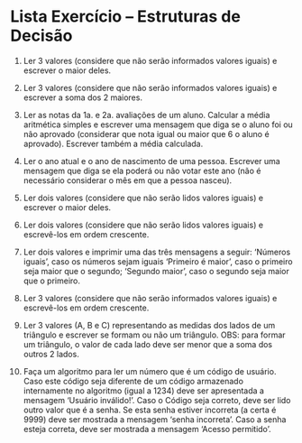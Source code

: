 # Lista Exercício – Estruturas de Decisão

1. Ler 3 valores (considere que não serão informados valores iguais) e escrever o maior deles.

2. Ler 3 valores (considere que não serão informados valores iguais) e escrever a soma dos 2 maiores.

3. Ler as notas da 1a. e 2a. avaliações de um aluno. Calcular a média aritmética simples e escrever uma mensagem que diga se o aluno foi ou não aprovado (considerar que nota igual ou maior que 6 o aluno é aprovado). Escrever também a média calculada.

4. Ler o ano atual e o ano de nascimento de uma pessoa. Escrever uma mensagem que diga se ela poderá ou não votar este ano (não é necessário considerar o mês em que a pessoa nasceu).

5. Ler dois valores (considere que não serão lidos valores iguais) e escrever o maior deles.

6. Ler dois valores (considere que não serão lidos valores iguais) e escrevê-los em ordem crescente.

7. Ler dois valores e imprimir uma das três mensagens a seguir:
‘Números iguais’, caso os números sejam iguais
‘Primeiro é maior’, caso o primeiro seja maior que o segundo; ‘Segundo maior’, caso o segundo seja maior que o primeiro.

8. Ler 3 valores (considere que não serão informados valores iguais) e escrevê-los em ordem crescente.

9. Ler 3 valores (A, B e C) representando as medidas dos lados de um triângulo e escrever se formam ou não um triângulo. OBS: para formar um triângulo, o valor de cada lado deve ser menor que a soma dos outros 2 lados.

10. Faça um algoritmo para ler um número que é um código de usuário. Caso este código seja diferente de um código armazenado internamente no algoritmo (igual a 1234) deve ser apresentada a mensagem ‘Usuário inválido!’. Caso o Código seja correto, deve ser lido outro valor que é a senha. Se esta senha estiver incorreta (a certa é 9999) deve ser mostrada a mensagem ‘senha incorreta’. Caso a senha esteja correta, deve ser mostrada a mensagem ‘Acesso permitido’. 
